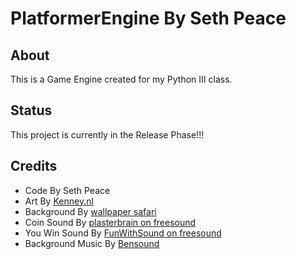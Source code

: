 # PlatformerEngine By Seth Peace
## About
This is a Game Engine created for my Python III class.

## Status
This project is currently in the Release Phase!!!

## Credits
   * Code By Seth Peace
   * Art By [Kenney.nl](https://kenney.nl)
   * Background By [wallpaper safari](https://wallpapersafari.com/w/rpsTXa)
   * Coin Sound By [plasterbrain on freesound](https://freesound.org/people/plasterbrain/sounds/242857/)
   * You Win Sound By [FunWithSound on freesound](https://freesound.org/people/FunWithSound/sounds/456966/)
   * Background Music By [Bensound](https://www.bensound.com/royalty-free-music/track/extreme-action)